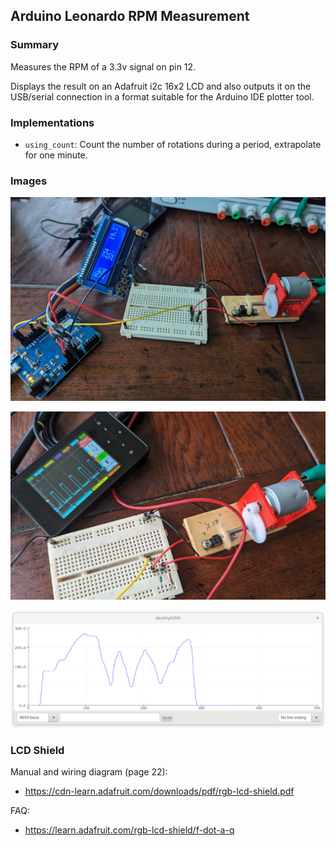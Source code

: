 ## Arduino Leonardo RPM Measurement

### Summary

Measures the RPM of a 3.3v signal on pin 12.

Displays the result on an Adafruit i2c 16x2 LCD and also outputs it on the
USB/serial connection in a format suitable for the Arduino IDE plotter tool.

### Implementations

*  `using_count`: Count the number of rotations during a period, extrapolate
   for one minute.

### Images

![Hardware](img/hardware.png)

![Connected to an oscilloscope](img/oscilloscope.png)

![Arduino serial plot showing RPM](img/serial_plot.png)

### LCD Shield

Manual and wiring diagram (page 22):

* https://cdn-learn.adafruit.com/downloads/pdf/rgb-lcd-shield.pdf

FAQ:

* https://learn.adafruit.com/rgb-lcd-shield/f-dot-a-q
